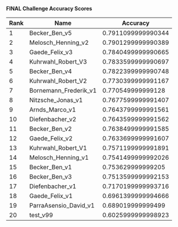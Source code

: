 **FINAL Challenge Accuracy Scores**



|Rank|Name|Accuracy|
|----|-----|---|
|1|Becker_Ben_v5|0.7911099999990344|
|2|Melosch_Henning_v2|0.7901299999990389|
|3|Gaede_Felix_v3|0.7840499999990665|
|4|Kuhrwahl_Robert_V3|0.7833599999990697|
|5|Becker_Ben_v4|0.7822399999990748|
|6|Kuhrwahl_Robert_V2|0.7730399999991167|
|7|Bornemann_Frederik_v1|0.770549999999128|
|8|Nitzsche_Jonas_v1|0.7677599999991407|
|9|Arnds_Marco_v1|0.7643799999991561|
|10|Diefenbacher_v2|0.7643599999991562|
|11|Becker_Ben_v2|0.7638499999991585|
|12|Gaede_Felix_v2|0.7633699999991607|
|13|Kuhrwahl_Robert_V1|0.7571199999991891|
|14|Melosch_Henning_v1|0.7541499999992026|
|15|Becker_Ben_v1|0.753629999999205|
|16|Becker_Ben_v3|0.7513599999992153|
|17|Diefenbacher_v1|0.7170199999993716|
|18|Gaede_Felix_v1|0.6961399999994666|
|19|ParraAsensio_David_v1|0.689019999999499|
|20|test_v99|0.6025999999998923|
